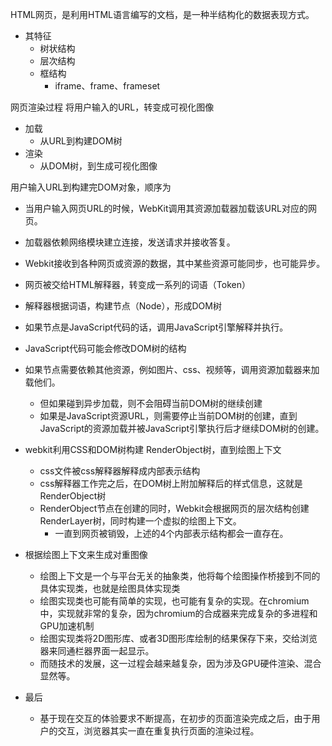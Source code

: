 
HTML网页，是利用HTML语言编写的文档，是一种半结构化的数据表现方式。
* 其特征
  *  树状结构
  *  层次结构
  *  框结构
     *  iframe、frame、frameset



网页渲染过程
将用户输入的URL，转变成可视化图像
* 加载
  * 从URL到构建DOM树
* 渲染
  * 从DOM树，到生成可视化图像


用户输入URL到构建完DOM对象，顺序为
* 当用户输入网页URL的时候，WebKit调用其资源加载器加载该URL对应的网页。
* 加载器依赖网络模块建立连接，发送请求并接收答复。
* Webkit接收到各种网页或资源的数据，其中某些资源可能同步，也可能异步。
* 网页被交给HTML解释器，转变成一系列的词语（Token）
* 解释器根据词语，构建节点（Node），形成DOM树
* 如果节点是JavaScript代码的话，调用JavaScript引擎解释并执行。
* JavaScript代码可能会修改DOM树的结构
* 如果节点需要依赖其他资源，例如图片、css、视频等，调用资源加载器来加载他们。
  * 但如果碰到异步加载，则不会阻碍当前DOM树的继续创建
  * 如果是JavaScript资源URL，则需要停止当前DOM树的创建，直到JavaScript的资源加载并被JavaScript引擎执行后才继续DOM树的创建。

* webkit利用CSS和DOM树构建 RenderObject树，直到绘图上下文
  * css文件被css解释器解释成内部表示结构
  * css解释器工作完之后，在DOM树上附加解释后的样式信息，这就是RenderObject树
  * RenderObject节点在创建的同时，Webkit会根据网页的层次结构创建RenderLayer树，同时构建一个虚拟的绘图上下文。
    * 一直到网页被销毁，上述的4个内部表示结构都会一直存在。

* 根据绘图上下文来生成对重图像
  * 绘图上下文是一个与平台无关的抽象类，他将每个绘图操作桥接到不同的具体实现类，也就是绘图具体实现类
  * 绘图实现类也可能有简单的实现，也可能有复杂的实现。在chromium中，实现就非常的复杂，因为chromium的合成器来完成复杂的多进程和GPU加速机制
  * 绘图实现类将2D图形库、或者3D图形库绘制的结果保存下来，交给浏览器来同通栏器界面一起显示。
  * 而随技术的发展，这一过程会越来越复杂，因为涉及GPU硬件渲染、混合显然等。

* 最后
  * 基于现在交互的体验要求不断提高，在初步的页面渲染完成之后，由于用户的交互，浏览器其实一直在重复执行页面的渲染过程。


